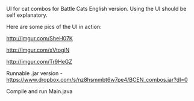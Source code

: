 UI for cat combos for Battle Cats English version. Using the UI should be self explanatory.

Here are some pics of the UI in action:

http://imgur.com/SheH07K

http://imgur.com/xVtogiN

http://imgur.com/Tr9HeGZ

Runnable .jar version - https://www.dropbox.com/s/nz8hsmmbt6w7pe4/BCEN_combos.jar?dl=0

Compile and run Main.java
